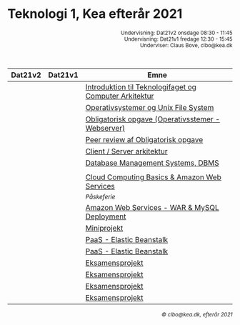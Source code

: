 
<script src="https://code.jquery.com/jquery-3.2.1.min.js"></script>
<script src="script.js"></script>

# Teknologi 1, Kea efterår 2021
<div style="text-align:right"><small>
Undervisning: Dat21v2 onsdage 08:30 - 11:45 <br>    
Undervisning: Dat21v1 fredage 12:30 - 15:45 <br>    
Underviser: Claus Bove, clbo@kea.dk <br>
<br><br>
</small>  
</div>

| Dat21v2 | Dat21v1 | Emne | 
|:---:|:---:| --- |
||| [Introduktion til Teknologifaget og Computer Arkitektur](1.md)|
||| [Operativsystemer og Unix File System](2.md)|
||| [Obligatorisk opgave (Operativsstemer - Webserver)](3.md)|
||| [Peer review af Obligatorisk opgave](4.md)|
||| [Client / Server arkitektur](5.md)|
||| [Database Management Systems, DBMS](6.md)|
||| []()|
||| [Cloud Computing Basics & Amazon Web Services](8.md)|
||| <small><i>Påskeferie</i></small>|
||| [Amazon Web Services - WAR & MySQL Deployment](9.md)|
||| [Miniprojekt](11.md) |
||| [PaaS - Elastic Beanstalk](10.md)|
||| [PaaS - Elastic Beanstalk](10.md)|
||| [Eksamensprojekt](14.md)|
||| [Eksamensprojekt](15.md)|
||| [Eksamensprojekt](16.md)|
||| [Eksamensprojekt](17.md)|

<div style='text-align:right'><i><small>&copy; clbo@kea.dk, efterår 2021</small></i></div>

<script>  

$().ready(function() {
	$("h1:first").css("display", "none");
});


var dates = [
	{dat21v2: '3/2', dat21v1: '5/2'},
	{dat21v2: '10/2', dat21v1:'12/2' },
	{dat21v2: '17/2', dat21v1:'19/2' },
	{dat21v2: '24/2', dat21v1:'26/2' 	},
	{dat21v2: '3/3', dat21v1:	'5/3' 	 },
	{dat21v2: '10/3', dat21v1:'12/3' 	 },
	{dat21v2: '17/3', dat21v1:'19/3' 	 },
	{dat21v2: '24/3', dat21v1:'26/3' },

	{dat21v2:' - ', dat21v1:	' - ' },

	{dat21v2:'7/4', dat21v1:'9/4'},
	{dat21v2:'14/4', dat21v1:	'16/4'},
	{dat21v2:'21/4', dat21v1:	'23/4'},
	{dat21v2:'28/4', dat21v1:	'St.bededag'},
	{dat21v2:'5/5', dat21v1:	'7/5'},
	{dat21v2:'12/5', dat21v1:	'Kr.Him' },
	{dat21v2:'19/5', dat21v1:	'21/5'},
	{dat21v2:'26/5', dat21v1:	'28/5'	 },

]
var table = document.getElementsByTagName("table");  
var tbody = document.getElementsByTagName("tbody")
var rows = document.getElementsByTagName("tr");  
for(i = 1; i < rows.length; i++){  
  var tds = rows[i].getElementsByTagName("td"); 
  tds[0].innerHTML= dates[i-1].dat21v2; 
  tds[1].innerHTML= dates[i-1].dat21v1;
}
/*
var section = document.getElementById('downloads');
console.log(section)
var ar = section.getElementsByTagName("a");

for (i = 0; i < ar.length; ++i)
   ar[i].style.display = "none";
*/

</script>
